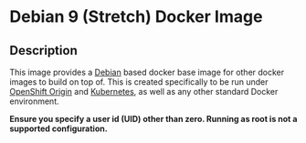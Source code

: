 # Debian 9 (Stretch) Docker Image

## Description

This image provides a [Debian](https://www.debian.org/) based docker base image for other docker images to build on top of. This is created specifically to be run under [OpenShift Origin](https://www.openshift.org/) and [Kubernetes](https://kubernetes.io/), as well as any other standard Docker environment.

**Ensure you specify a user id (UID) other than zero. Running as root is not a supported configuration.**


